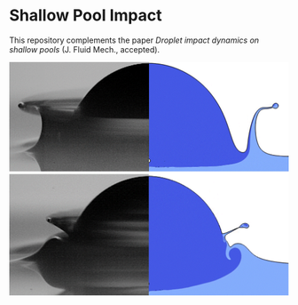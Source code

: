 # Shallow Pool Impact

This repository complements the paper *Droplet impact dynamics on shallow pools* (J. Fluid Mech., accepted).

![graphical-abstract](./static/graphicalAbstract.jpg)

